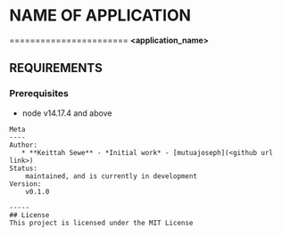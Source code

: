# NAME OF APPLICATION
=======================
**<application_name>** <project description>
## REQUIREMENTS
### Prerequisites
* node v14.17.4 and above
```
Meta
----
Author:
   * **Keittah Sewe** - *Initial work* - [mutuajoseph](<github url link>)
Status:
    maintained, and is currently in development
Version:
    v0.1.0

-----
## License
This project is licensed under the MIT License

